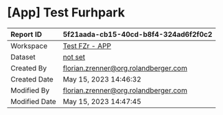 



# [App] Test Furhpark

|Report ID|5f21aada-cb15-40cd-b8f4-324ad6f2f0c2|
| :--- | :--- |
|Workspace|[Test FZr - APP](../Workspaces/Test-FZr---APP.md)|
|Dataset|[not set](../Datasets/not-set.md)|
|Created By|florian.zrenner@org.rolandberger.com|
|Created Date|May 15, 2023 14:46:32|
|Modified By|florian.zrenner@org.rolandberger.com|
|Modified Date|May 15, 2023 14:47:45|
